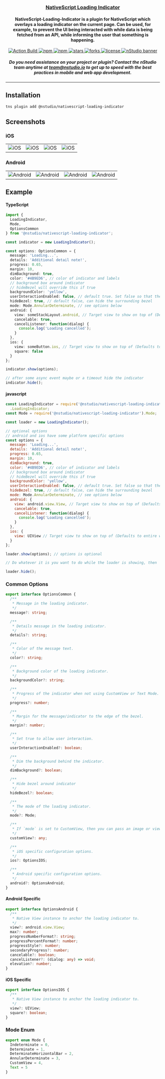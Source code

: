 <a align="center" href="https://www.npmjs.com/package/@nstudio/nativescript-loading-indicator">
    <h3 align="center">NativeScript Loading Indicator</h3>
</a>
<h4 align="center">
NativeScript-Loading-Indicator is a plugin for NativeScript which overlays a loading indicator on the current page. Can be used, for example, to prevent the UI being interacted with while data is being fetched from an API, while informing the user that something is happening.
</h4>

<p align="center">
 <a href="https://www.npmjs.com/package/@nstudio/nativescript-loading-indicator">
        <img src="https://github.com/nstudio/nativescript-loading-indicator/workflows/Build%20CI/badge.svg" alt="Action Build">
    </a>
    <a href="https://www.npmjs.com/package/@nstudio/nativescript-loading-indicator">
        <img src="https://img.shields.io/npm/v/@nstudio/nativescript-loading-indicator.svg" alt="npm">
    </a>
    <a href="https://www.npmjs.com/package/@nstudio/nativescript-loading-indicator">
        <img src="https://img.shields.io/npm/dt/@nstudio/nativescript-loading-indicator.svg?label=npm%20downloads" alt="npm">
    </a>
    <a href="https://github.com/nstudio/nativescript-loading-indicator/stargazers">
        <img src="https://img.shields.io/github/stars/nstudio/nativescript-loading-indicator.svg" alt="stars">
    </a>
     <a href="https://github.com/nstudio/nativescript-loading-indicator/network">
        <img src="https://img.shields.io/github/forks/nstudio/nativescript-loading-indicator.svg" alt="forks">
    </a>
    <a href="https://github.com/nstudio/nativescript-loading-indicator/blob/master/LICENSE">
        <img src="https://img.shields.io/github/license/nstudio/nativescript-loading-indicator.svg" alt="license">
    </a>
    <a href="http://nstudio.io">
      <img src="https://github.com/nstudio/media/blob/master/images/nstudio-banner.png?raw=true" alt="nStudio banner">
    </a>
    <h5 align="center">Do you need assistance on your project or plugin? Contact the nStudio team anytime at <a href="mailto:team@nstudio.io">team@nstudio.io</a> to get up to speed with the best practices in mobile and web app development.
    </h5>

</p>

---

## Installation

```bash
tns plugin add @nstudio/nativescript-loading-indicator
```

## Screenshots

### iOS

<p align="center">

|                                                                       |                                                                       |                                                                       |                                                                       |
| --------------------------------------------------------------------- | --------------------------------------------------------------------- | --------------------------------------------------------------------- | --------------------------------------------------------------------- |
| <img src="./screenshots/ios/1.png" style="max-width:200px" alt="iOS"> | <img src="./screenshots/ios/2.png" style="max-width:200px" alt="iOS"> | <img src="./screenshots/ios/3.png" style="max-width:200px" alt="iOS"> | <img src="./screenshots/ios/4.png" style="max-width:200px" alt="iOS"> |

  <!-- <img src="./screenshots/ios/1.png" style="max-width:200px" alt="iOS Example 1">
  <img src="./screenshots/ios/2.png" style="max-width:200px" alt="iOS Example 2">
  <img src="./screenshots/ios/3.png" style="max-width:200px" alt="iOS Example 3">
  <img src="./screenshots/ios/4.png" style="max-width:200px" alt="iOS Example 4"> -->

</p>

### Android

<p align="center">

|                                                                               |                                                                               |                                                                               |                                                                               |
| ----------------------------------------------------------------------------- | ----------------------------------------------------------------------------- | ----------------------------------------------------------------------------- | ----------------------------------------------------------------------------- |
| <img src="./screenshots/android/1.png" style="max-width:200px" alt="Android"> | <img src="./screenshots/android/2.png" style="max-width:200px" alt="Android"> | <img src="./screenshots/android/3.png" style="max-width:200px" alt="Android"> | <img src="./screenshots/android/4.png" style="max-width:200px" alt="Android"> |

</p>

## Example

#### TypeScript

```typescript
import {
  LoadingIndicator,
  Mode,
  OptionsCommon
} from '@nstudio/nativescript-loading-indicator';

const indicator = new LoadingIndicator();

const options: OptionsCommon = {
  message: 'Loading...',
  details: 'Additional detail note!',
  progress: 0.65,
  margin: 10,
  dimBackground: true,
  color: '#4B9ED6', // color of indicator and labels
  // background box around indicator
  // hideBezel will override this if true
  backgroundColor: 'yellow',
  userInteractionEnabled: false, // default true. Set false so that the touches will fall through it.
  hideBezel: true, // default false, can hide the surrounding bezel
  mode: Mode.AnnularDeterminate, // see options below
  android: {
    view: someStackLayout.android, // Target view to show on top of (Defaults to entire window)
    cancelable: true,
    cancelListener: function(dialog) {
      console.log('Loading cancelled');
    }
  },
  ios: {
    view: someButton.ios, // Target view to show on top of (Defaults to entire window)
    square: false
  }
};

indicator.show(options);

// after some async event maybe or a timeout hide the indicator
indicator.hide();
```

#### javascript

```js
const LoadingIndicator = require('@nstudio/nativescript-loading-indicator')
  .LoadingIndicator;
const Mode = require('@nstudio/nativescript-loading-indicator').Mode;

const loader = new LoadingIndicator();

// optional options
// android and ios have some platform specific options
const options = {
  message: 'Loading...',
  details: 'Additional detail note!',
  progress: 0.65,
  margin: 10,
  dimBackground: true,
  color: '#4B9ED6', // color of indicator and labels
  // background box around indicator
  // hideBezel will override this if true
  backgroundColor: 'yellow',
  userInteractionEnabled: false, // default true. Set false so that the touches will fall through it.
  hideBezel: true, // default false, can hide the surrounding bezel
  mode: Mode.AnnularDeterminate, // see options below
  android: {
    view: android.view.View, // Target view to show on top of (Defaults to entire window)
    cancelable: true,
    cancelListener: function(dialog) {
      console.log('Loading cancelled');
    }
  },
  ios: {
    view: UIView // Target view to show on top of (Defaults to entire window)
  }
};

loader.show(options); // options is optional

// Do whatever it is you want to do while the loader is showing, then

loader.hide();
```

### Common Options

```typescript
export interface OptionsCommon {
  /**
   * Message in the loading indicator.
   */
  message?: string;

  /**
   * Details message in the loading indicator.
   */
  details?: string;

  /**
   * Color of the message text.
   */
  color?: string;

  /**
   * Background color of the loading indicator.
   */
  backgroundColor?: string;

  /**
   * Progress of the indicator when not using CustomView or Text Mode.
   */
  progress?: number;

  /**
   * Margin for the message/indicator to the edge of the bezel.
   */
  margin?: number;

  /**
   * Set true to allow user interaction.
   */
  userInteractionEnabled?: boolean;

  /**
   * Dim the background behind the indicator.
   */
  dimBackground?: boolean;

  /**
   * Hide bezel around indicator
   */
  hideBezel?: boolean;

  /**
   * The mode of the loading indicator.
   */
  mode?: Mode;

  /**
   * If `mode` is set to CustomView, then you can pass an image or view to show in the loading indicator.
   */
  customView?: any;

  /**
   * iOS specific configuration options.
   */
  ios?: OptionsIOS;

  /**
   * Android specific configuration options.
   */
  android?: OptionsAndroid;
}
```

#### Android Specific

```typescript
export interface OptionsAndroid {
  /**
   * Native View instance to anchor the loading indicator to.
   */
  view?: android.view.View;
  max?: number;
  progressNumberFormat?: string;
  progressPercentFormat?: number;
  progressStyle?: number;
  secondaryProgress?: number;
  cancelable?: boolean;
  cancelListener?: (dialog: any) => void;
  elevation?: number;
}
```

#### iOS Specific

```typescript
export interface OptionsIOS {
  /**
   * Native View instance to anchor the loading indicator to.
   */
  view?: UIView;
  square?: boolean;
}
```

### Mode Enum

```typescript
export enum Mode {
  Indeterminate = 0,
  Determinate = 1,
  DeterminateHorizontalBar = 2,
  AnnularDeterminate = 3,
  CustomView = 4,
  Text = 5
}
```
